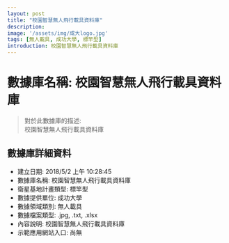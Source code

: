 ```yaml
---
layout: post
title: "校園智慧無人飛行載具資料庫"
description: 
image: '/assets/img/成大logo.jpg'
tags: [無人載具, 成功大學, 標竿型]
introduction: 校園智慧無人飛行載具資料庫
---
```


# 數據庫名稱: 校園智慧無人飛行載具資料庫

> 對於此數據庫的描述: <br>
> 校園智慧無人飛行載具資料庫

## 數據庫詳細資料

+ 建立日期: 2018/5/2 上午 10:28:45
+ 數據庫名稱: 校園智慧無人飛行載具資料庫
+ 衛星基地計畫類型: 標竿型
+ 數據提供單位: 成功大學
+ 數據領域類別: 無人載具
+ 數據檔案類型: .jpg, .txt, .xlsx
+ 內容說明: 校園智慧無人飛行載具資料庫 
+ 示範應用網站入口: 尚無
